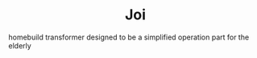 <h1 align="center" id="title">Joi</h1>

<p id="description">homebuild transformer designed to be a simplified operation part for the elderly</p>
